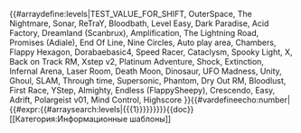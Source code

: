 {{#arraydefine:levels|TEST_VALUE_FOR_SHIFT,
OuterSpace,
The Nightmare,
Sonar,
ReTraY,
Bloodbath,
Level Easy,
Dark Paradise,
Acid Factory,
Dreamland (Scanbrux),
Amplification,
The Lightning Road,
Promises (Adiale),
End Of Line,
Nine Circles,
Auto play area,
Chambers,
Flappy Hexagon,
Dorabaebasic4,
Speed Racer,
Cataclysm,
Spooky Light,
X,
Back on Track RM,
Xstep v2,
Platinum Adventure,
Shock,
Extinction,
Infernal Arena,
Laser Room,
Death Moon,
Dinosaur,
UFO Madness,
Unity,
Ghoul,
SLAM,
Through time,
Supersonic,
Phantom,
Dry Out RM,
Bloodlust,
First Race,
YStep,
Almighty,
Endless (FlappySheepy),
Crescendo,
Easy,
Adrift,
Polargeist v01,
Mind Control,
Highscore
}}{{#vardefineecho:number|{{#expr:{{#arraysearch:levels|{{{1}}}}}}}}}<noinclude>{{doc}}[[Категория:Информационные шаблоны]]</noinclude>